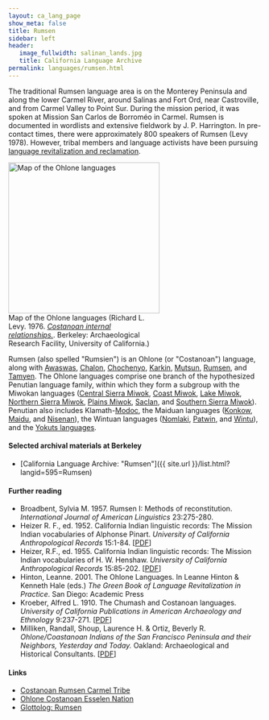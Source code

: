 ```yaml
---
layout: ca_lang_page
show_meta: false
title: Rumsen
sidebar: left
header:
   image_fullwidth: salinan_lands.jpg
   title: California Language Archive
permalink: languages/rumsen.html
---
```


The traditional Rumsen language area is on the Monterey Peninsula and along the lower Carmel River, around Salinas and Fort Ord, near Castroville, and from Carmel Valley to Point Sur. During the mission period, it was spoken at Mission San Carlos de Borroméo in Carmel. Rumsen is documented in wordlists and extensive fieldwork by J. P. Harrington. In pre-contact times, there were approximately 800 speakers of Rumsen (Levy 1978). However, tribal members and language activists have been pursuing [language revitalization and reclamation](https://bthechange.com/reviving-indigenous-communities-through-traditional-food-and-language-da9316f0417).

<div class="image fit right" style="width: 300px;">
<a href="https://berkeley.box.com/v/ohlone-languages-map"><img alt="Map of the Ohlone languages" src="{{ site.urlimg }}ohlone-languages-map-small.jpg" width="300px"/></a>
<div class="caption">
Map of the Ohlone languages (Richard L. Levy. 1976. <a href="http://dpg.lib.berkeley.edu/webdb/anthpubs/search?all=&amp;volumeid=66&amp;item=1"><em>Costanoan internal relationships.</em></a>. Berkeley: Archaeological Research Facility, University of California.)
</div>
</div>

Rumsen (also spelled "Rumsien") is an Ohlone (or "Costanoan") language, along with [Awaswas](awaswas.html), [Chalon](chalon.html), [Chochenyo](chochenyo.html), [Karkin](karkin.html), [Mutsun](mutsun.html), [Rumsen](rumsen.html), and [Tamyen](tamyen.html). The Ohlone languages comprise one branch of the hypothesized Penutian language family, within which they form a subgroup with the Miwokan languages ([Central Sierra Miwok](central-sierra-miwok.html), [Coast Miwok](coast-miwok.html), [Lake Miwok](lake-miwok.html), [Northern Sierra Miwok](northern-sierra-miwok.html), [Plains Miwok](plains-miwok.html), [Saclan](saclan.html), and [Southern Sierra Miwok](southern-sierra-miwok.html)). Penutian also includes Klamath-[Modoc](modoc.html), the Maiduan languages ([Konkow](konkow.html), [Maidu](maidu.html), and [Nisenan](nisenan.html)), the Wintuan languages ([Nomlaki](nomlaki.html), [Patwin](patwin.html), and [Wintu](wintu.html)), and the [Yokuts languages](yokuts.html).

#### Selected archival materials at Berkeley

* [California Language Archive: "Rumsen"]({{ site.url }}/list.html?langid=595=Rumsen)

#### Further reading

* Broadbent, Sylvia M. 1957. Rumsen I: Methods of reconstitution. *International Journal of American Linguistics* 23:275-280.
* Heizer R. F., ed. 1952. California Indian linguistic records: The Mission Indian vocabularies of Alphonse Pinart. *University of California Anthropological Records* 15:1-84. [[PDF](http://digitalassets.lib.berkeley.edu/anthpubs/ucb/text/ucar015-001.pdf)]
* Heizer, R.F., ed. 1955. California Indian linguistic records: The Mission Indian vocabularies of H. W. Henshaw. *University of California Anthropological Records* 15:85-202. [[PDF](http://digitalassets.lib.berkeley.edu/anthpubs/ucb/text/ucar015-002.pdf)]
* Hinton, Leanne. 2001. The Ohlone Languages. In Leanne Hinton &amp; Kenneth Hale (eds.) *The Green Book of Language Revitalization in Practice*. San Diego: Academic Press
* Kroeber, Alfred L. 1910. The Chumash and Costanoan languages. *University of California Publications in American Archaeology and Ethnology* 9:237-271. [[PDF](http://digitalassets.lib.berkeley.edu/anthpubs/ucb/text/ucp009-004.pdf)]
* Milliken, Randall, Shoup, Laurence H. &amp; Ortiz, Beverly R. *Ohlone/Coastanoan Indians of the San Francisco Peninsula and their Neighbors, Yesterday and Today.* Oakland: Archaeological and Historical Consultants. [[PDF](https://www.ci.benicia.ca.us/vertical/sites/%7BF991A639-AAED-4E1A-9735-86EA195E2C8D%7D/uploads/Milliken_Shoup_Ortiz_2009.pdf)]

#### Links

* [Costanoan Rumsen Carmel Tribe](http://www.costanoanrumsen.org/)
* [Ohlone Costanoan Esselen Nation](http://www.ohlonecostanoanesselennation.org/)
* [Glottolog: Rumsen](https://glottolog.org/resource/languoid/id/rums1243)

